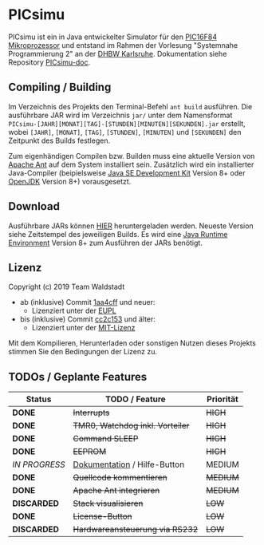 # PICsimu

PICsimu ist ein in Java entwickelter Simulator für den [PIC16F84 Mikroprozessor](https://www.microchip.com/wwwproducts/en/PIC16F84) und entstand im Rahmen der Vorlesung "Systemnahe Programmierung 2" an der [DHBW Karlsruhe](https://www.karlsruhe.dhbw.de/startseite.html). Dokumentation siehe Repository [PICsimu-doc](https://github.com/teamwaldstadt/PICsimu-doc).

## Compiling / Building

Im Verzeichnis des Projekts den Terminal-Befehl `ant build` ausführen. Die ausführbare JAR wird im Verzeichnis `jar/` unter dem Namensformat `PICsimu-[JAHR][MONAT][TAG]-[STUNDEN][MINUTEN][SEKUNDEN].jar` erstellt, wobei `[JAHR]`, `[MONAT]`, `[TAG]`, `[STUNDEN]`, `[MINUTEN]` und `[SEKUNDEN]` den Zeitpunkt des Builds festlegen.

Zum eigenhändigen Compilen bzw. Builden muss eine aktuelle Version von [Apache Ant](https://ant.apache.org/) auf dem System installiert sein. Zusätzlich wird ein installierter Java-Compiler (beipielsweise [Java SE Development Kit](https://www.oracle.com/technetwork/java/javaee/downloads/jdk8-downloads-2133151.html) Version 8+ oder [OpenJDK](https://openjdk.java.net/) Version 8+) vorausgesetzt.

## Download

Ausführbare JARs können [HIER](https://picsimu.teamwaldstadt.de/jar/) heruntergeladen werden. Neueste Version siehe Zeitstempel des jeweiligen Builds. Es wird eine [Java Runtime Environment](https://java.com/de/download/) Version 8+ zum Ausführen der JARs benötigt.

## Lizenz

Copyright (c) 2019 Team Waldstadt

* ab (inklusive) Commit [1aa4cff](https://github.com/teamwaldstadt/PICsimu/commit/1aa4cff1d53838e7dec16e36e067cb0b74f6112a) und neuer:
  * Lizenziert unter der [EUPL](LICENSE)
* bis (inklusive) Commit [cc2c153](https://github.com/teamwaldstadt/PICsimu/commit/cc2c1530e56f540eeb0db61699478b8c921d09cd) und älter:
  * Lizenziert unter der [MIT-Lizenz](https://raw.githubusercontent.com/teamwaldstadt/PICsimu/cc2c1530e56f540eeb0db61699478b8c921d09cd/LICENSE)

Mit dem Kompilieren, Herunterladen oder sonstigen Nutzen dieses Projekts stimmen Sie den Bedingungen der Lizenz zu.

## TODOs / Geplante Features

| Status          | TODO / Feature                                                               | Priorität  |
|-----------------|------------------------------------------------------------------------------|------------|
| **DONE**        | ~~Interrupts~~                                                               | ~~HIGH~~   |
| **DONE**        | ~~TMR0, Watchdog inkl. Vorteiler~~                                           | ~~HIGH~~   |
| **DONE**        | ~~Command SLEEP~~                                                            | ~~HIGH~~   |
| **DONE**        | ~~EEPROM~~                                                                   | ~~HIGH~~   |
| *IN PROGRESS*   | [Dokumentation](https://github.com/teamwaldstadt/PICsimu-doc) / Hilfe-Button | MEDIUM     |
| **DONE**        | ~~Quellcode kommentieren~~                                                   | ~~MEDIUM~~ |
| **DONE**        | ~~Apache Ant integrieren~~                                                   | ~~MEDIUM~~ |
| **DISCARDED**   | ~~Stack visualisieren~~                                                      | ~~LOW~~    |
| **DONE**        | ~~License-Button~~                                                           | ~~LOW~~    |
| **DISCARDED**   | ~~Hardwareansteuerung via RS232~~                                            | ~~LOW~~    |
